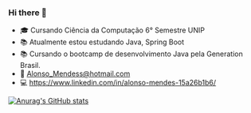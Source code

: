 ### Hi there 👋

- 🎓 Cursando Ciência da Computação 6° Semestre UNIP 
- 📚 Atualmente estou estudando Java, Spring Boot 
- 📚 Cursando o bootcamp de desenvolvimento Java pela Generation Brasil.
- 📩 Alonso_Mendess@hotmail.com
- 💻 https://www.linkedin.com/in/alonso-mendes-15a26b1b6/

[![Anurag's GitHub stats](https://github-readme-stats.vercel.app/api?username=AlonsoMendes)](https://github.com/anuraghazra/github-readme-stats)


